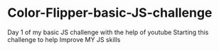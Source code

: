 # Color-Flipper-basic-JS-challenge
Day 1 of my basic JS challenge with the help of youtube
Starting this challenge to help Improve MY JS skills
